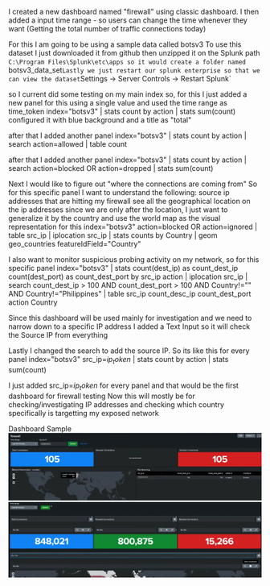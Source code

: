 
I created a new dashboard named "firewall" using classic dashboard.
I then added a input time range - so users can change the time whenever they want (Getting the total number of traffic connections today)


For this I am going to be using a sample data called botsv3
To use this dataset I just downloaded it from github then unzipped it on the Splunk path
	`C:\Program Files\Splunk\etc\apps
so it would create a folder named 
	`botsv3_data_set`
Lastly we just restart our splunk enterprise so that we can view the dataset
	`Settings -> Server Controls -> Restart Splunk`

so I current did some testing on my main index so, for this I just added a new panel for this using a single value and used the time range as time_token
index="botsv3" 
| stats count by action
| stats sum(count)
configured it with blue background and a title as "total"

after that I added another panel
index="botsv3" 
| stats count by action
| search action=allowed
| table count

after that  I added another panel
index="botsv3" 
| stats count by action
| search action=blocked OR action=dropped
| stats sum(count)

Next I would like to figure out "where the connections are coming from"
So for this specific panel I want to understand the following:
	source ip addresses that are hitting my firewall
	see all the geographical location on the ip addresses
	since we are only after the location, I just want to generalize it  by the country
	and use the world map as the visual representation for this
index="botsv3" action=blocked OR action=ignored
| table src_ip
| iplocation src_ip
| stats counts by Country
| geom geo_countries featureIdField="Country"

I also want to monitor suspicious probing activity on my network, so for this specific panel
index="botsv3"
| stats count(dest_ip) as count_dest_ip count(dest_port) as count_dest_port by src_ip action
| iplocation src_ip
| search count_dest_ip > 100 AND count_dest_port > 100 AND Country!="" AND Country!="Philippines"
| table src_ip count_desc_ip count_dest_port action Country

Since this dashboard will be used mainly for investigation and we need to narrow down to a specific IP address
I added a Text Input so it will check the Source IP from everything

Lastly I changed the search to add the source IP. So its like this for every panel
index="botsv3" src_ip=$ip_token$
| stats count by action
| stats sum(count)

I just added  src_ip=$ip_token$ for every panel and that would be the first dashboard for firewall testing
Now this will mostly be for checking/investigating IP addresses and checking which country specifically is targetting my exposed network

Dashboard Sample
![In general Scanning](general.png)
![Specific Port Scanning](specific.png)
